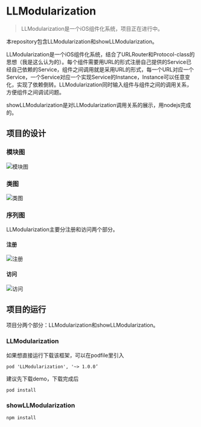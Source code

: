 # LLModularization

> LLModularization是一个iOS组件化系统，项目正在进行中。

本repository包含LLModularization和showLLModularization。

LLModularization是一个iOS组件化系统，结合了URLRouter和Protocol-class的思想（我是这么认为的）。每个组件需要用URL的形式注册自己提供的Service已经自己依赖的Service，组件之间调用就是采用URL的形式，每一个URL对应一个Service，一个Service对应一个实现Service的Instance，Instance可以任意变化，实现了依赖倒转。LLModularization同时输入组件与组件之间的调用关系，方便组件之间调试问题。

showLLModularization是对LLModularization调用关系的展示，用nodejs完成的。

## 项目的设计

### 模块图

![模块图](https://github.com/lilianmao/LLModularization/blob/feature/callChain_rootVC/Design/LLModularization.jpeg?raw=true)

### 类图

![类图](https://github.com/lilianmao/LLModularization/blob/feature/callChain_rootVC/Design/LLModularization_%E7%B1%BB%E5%9B%BE.jpg?raw=true)

### 序列图

LLModularization主要分注册和访问两个部分。

#### 注册
![注册](https://github.com/lilianmao/LLModularization/blob/master/Design/LLModularization_%E5%BA%8F%E5%88%97%E5%9B%BE(%E6%B3%A8%E5%86%8C).jpg?raw=true)

#### 访问
![访问](https://github.com/lilianmao/LLModularization/blob/feature/callChain_rootVC/Design/LLModularization_%E5%BA%8F%E5%88%97%E5%9B%BE(%E8%AE%BF%E9%97%AE).jpg?raw=true)

## 项目的运行

项目分两个部分：LLModularization和showLLModularization。

### LLModularization

如果想直接运行下载该框架，可以在podfile里引入

```
pod 'LLModularization', '~> 1.0.0’
```

建议先下载demo，下载完成后

```
pod install
```

### showLLModularization

```
npm install
```


